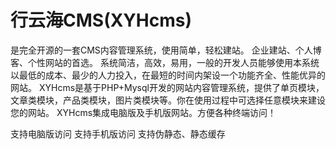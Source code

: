 行云海CMS(XYHcms)
======

是完全开源的一套CMS内容管理系统，使用简单，轻松建站。
企业建站、个人博客、个性网站的首选。
系统简洁，高效，易用，一般的开发人员能够使用本系统以最低的成本、最少的人力投入，在最短的时间内架设一个功能齐全、性能优异的网站。
XYHcms是基于PHP+Mysql开发的网站内容管理系统，提供了单页模块，文章类模块，产品类模块，图片类模块等。你在使用过程中可选择任意模块来建设您的网站。
XYHcms集成电脑版及手机版网站。方便各种终端访问！

支持电脑版访问
支持手机版访问
支持伪静态、静态缓存

